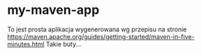 # my-maven-app
To jest prosta aplikacja wygenerowana wg przepisu na stronie https://maven.apache.org/guides/getting-started/maven-in-five-minutes.html
Takie buty...
